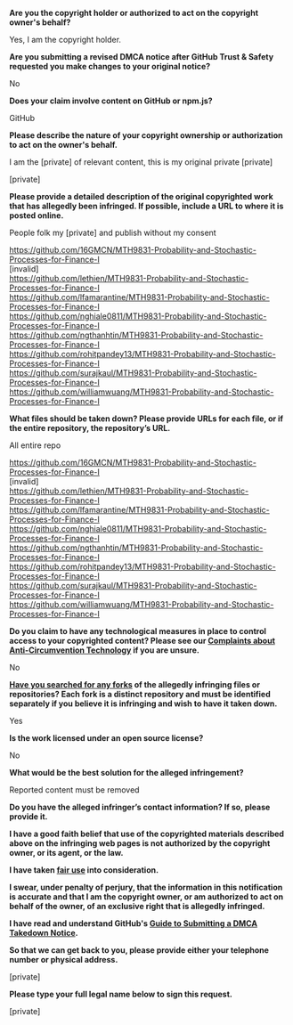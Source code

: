 **Are you the copyright holder or authorized to act on the copyright owner's behalf?**

Yes, I am the copyright holder.

**Are you submitting a revised DMCA notice after GitHub Trust & Safety requested you make changes to your original notice?**

No

**Does your claim involve content on GitHub or npm.js?**

GitHub

**Please describe the nature of your copyright ownership or authorization to act on the owner's behalf.**

I am the [private] of relevant content, this is my original private [private]

[private]

**Please provide a detailed description of the original copyrighted work that has allegedly been infringed. If possible, include a URL to where it is posted online.**

People folk my [private] and publish without my consent

https://github.com/16GMCN/MTH9831-Probability-and-Stochastic-Processes-for-Finance-I  
[invalid]   
https://github.com/lethien/MTH9831-Probability-and-Stochastic-Processes-for-Finance-I  
https://github.com/lfamarantine/MTH9831-Probability-and-Stochastic-Processes-for-Finance-I  
https://github.com/nghiale0811/MTH9831-Probability-and-Stochastic-Processes-for-Finance-I  
https://github.com/ngthanhtin/MTH9831-Probability-and-Stochastic-Processes-for-Finance-I  
https://github.com/rohitpandey13/MTH9831-Probability-and-Stochastic-Processes-for-Finance-I  
https://github.com/surajkaul/MTH9831-Probability-and-Stochastic-Processes-for-Finance-I  
https://github.com/williamwuang/MTH9831-Probability-and-Stochastic-Processes-for-Finance-I  

**What files should be taken down? Please provide URLs for each file, or if the entire repository, the repository’s URL.**

All entire repo

https://github.com/16GMCN/MTH9831-Probability-and-Stochastic-Processes-for-Finance-I  
[invalid]   
https://github.com/lethien/MTH9831-Probability-and-Stochastic-Processes-for-Finance-I  
https://github.com/lfamarantine/MTH9831-Probability-and-Stochastic-Processes-for-Finance-I  
https://github.com/nghiale0811/MTH9831-Probability-and-Stochastic-Processes-for-Finance-I  
https://github.com/ngthanhtin/MTH9831-Probability-and-Stochastic-Processes-for-Finance-I  
https://github.com/rohitpandey13/MTH9831-Probability-and-Stochastic-Processes-for-Finance-I  
https://github.com/surajkaul/MTH9831-Probability-and-Stochastic-Processes-for-Finance-I  
https://github.com/williamwuang/MTH9831-Probability-and-Stochastic-Processes-for-Finance-I  

**Do you claim to have any technological measures in place to control access to your copyrighted content? Please see our <a href="https://docs.github.com/articles/guide-to-submitting-a-dmca-takedown-notice#complaints-about-anti-circumvention-technology">Complaints about Anti-Circumvention Technology</a> if you are unsure.**

No

**<a href="https://docs.github.com/articles/dmca-takedown-policy#b-what-about-forks-or-whats-a-fork">Have you searched for any forks</a> of the allegedly infringing files or repositories? Each fork is a distinct repository and must be identified separately if you believe it is infringing and wish to have it taken down.**

Yes

**Is the work licensed under an open source license?**

No

**What would be the best solution for the alleged infringement?**

Reported content must be removed

**Do you have the alleged infringer’s contact information? If so, please provide it.**

**I have a good faith belief that use of the copyrighted materials described above on the infringing web pages is not authorized by the copyright owner, or its agent, or the law.**

**I have taken <a href="https://www.lumendatabase.org/topics/22">fair use</a> into consideration.**

**I swear, under penalty of perjury, that the information in this notification is accurate and that I am the copyright owner, or am authorized to act on behalf of the owner, of an exclusive right that is allegedly infringed.**

**I have read and understand GitHub's <a href="https://docs.github.com/articles/guide-to-submitting-a-dmca-takedown-notice/">Guide to Submitting a DMCA Takedown Notice</a>.**

**So that we can get back to you, please provide either your telephone number or physical address.**

[private]

**Please type your full legal name below to sign this request.**

[private]
